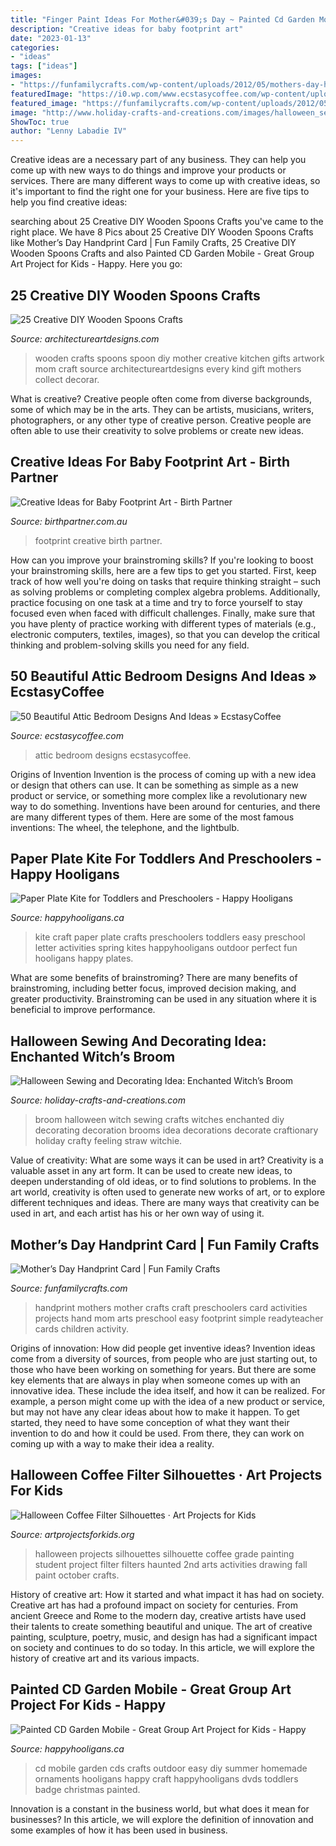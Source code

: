 ```yaml
---
title: "Finger Paint Ideas For Mother&#039;s Day ~ Painted Cd Garden Mobile"
description: "Creative ideas for baby footprint art"
date: "2023-01-13"
categories:
- "ideas"
tags: ["ideas"]
images:
- "https://funfamilycrafts.com/wp-content/uploads/2012/05/mothers-day-handprint-card.jpg"
featuredImage: "https://i0.wp.com/www.ecstasycoffee.com/wp-content/uploads/2016/10/Attic-Bedroom-Designs-14.jpg?resize=475,713"
featured_image: "https://funfamilycrafts.com/wp-content/uploads/2012/05/mothers-day-handprint-card.jpg"
image: "http://www.holiday-crafts-and-creations.com/images/halloween_sewing_broom.jpg"
ShowToc: true
author: "Lenny Labadie IV"
---
```



Creative ideas are a necessary part of any business. They can help you come up with new ways to do things and improve your products or services. There are many different ways to come up with creative ideas, so it's important to find the right one for your business. Here are five tips to help you find creative ideas: 

	

		
searching about 25 Creative DIY Wooden Spoons Crafts you've came to the right place. We have 8 Pics about 25 Creative DIY Wooden Spoons Crafts like Mother’s Day Handprint Card | Fun Family Crafts, 25 Creative DIY Wooden Spoons Crafts and also Painted CD Garden Mobile - Great Group Art Project for Kids - Happy. Here you go:
		
    
## 25 Creative DIY Wooden Spoons Crafts

<img loading=lazy src="https://www.architectureartdesigns.com/wp-content/uploads/2013/11/46.jpg" onerror="this.onerror=null;this.src='https://tse1.mm.bing.net/th?id=OIP.ojssIa1IsCYxTXJnXEI_1AHaHa&amp;pid=15.1';" alt="25 Creative DIY Wooden Spoons Crafts">

_Source: architectureartdesigns.com_

>wooden crafts spoons spoon diy mother creative kitchen gifts artwork mom craft source architectureartdesigns every kind gift mothers collect decorar. 

	

What is creative?
Creative people often come from diverse backgrounds, some of which may be in the arts. They can be artists, musicians, writers, photographers, or any other type of creative person. Creative people are often able to use their creativity to solve problems or create new ideas.

    
## Creative Ideas For Baby Footprint Art - Birth Partner

<img loading=lazy src="https://birthpartner.com.au/wp-content/uploads/2016/05/baby-footprint-art-5.jpg" onerror="this.onerror=null;this.src='https://tse3.mm.bing.net/th?id=OIP.ucR7HVipYK6gKOYSozivyAHaFi&amp;pid=15.1';" alt="Creative Ideas for Baby Footprint Art - Birth Partner">

_Source: birthpartner.com.au_

>footprint creative birth partner. 

	

How can you improve your brainstroming skills?
If you're looking to boost your brainstroming skills, here are a few tips to get you started. First, keep track of how well you're doing on tasks that require thinking straight – such as solving problems or completing complex algebra problems. Additionally, practice focusing on one task at a time and try to force yourself to stay focused even when faced with difficult challenges. Finally, make sure that you have plenty of practice working with different types of materials (e.g., electronic computers, textiles, images), so that you can develop the critical thinking and problem-solving skills you need for any field.

    
## 50 Beautiful Attic Bedroom Designs And Ideas » EcstasyCoffee

<img loading=lazy src="https://i0.wp.com/www.ecstasycoffee.com/wp-content/uploads/2016/10/Attic-Bedroom-Designs-14.jpg?resize=475,713" onerror="this.onerror=null;this.src='https://tse3.mm.bing.net/th?id=OIP.b9nk9ht5-qW0jTdgzGvGxgHaLH&amp;pid=15.1';" alt="50 Beautiful Attic Bedroom Designs And Ideas » EcstasyCoffee">

_Source: ecstasycoffee.com_

>attic bedroom designs ecstasycoffee. 

	

Origins of Invention
Invention is the process of coming up with a new idea or design that others can use. It can be something as simple as a new product or service, or something more complex like a revolutionary new way to do something. Inventions have been around for centuries, and there are many different types of them. Here are some of the most famous inventions: The wheel, the telephone, and the lightbulb.

    
## Paper Plate Kite For Toddlers And Preschoolers - Happy Hooligans

<img loading=lazy src="https://happyhooligans.ca/wp-content/uploads/2016/04/Paper-Plate-Kite-craft-Happy-Hooligans-.jpg" onerror="this.onerror=null;this.src='https://tse1.mm.bing.net/th?id=OIP.pRAKreX5cSNrW_Agkzh2BgAAAA&amp;pid=15.1';" alt="Paper Plate Kite for Toddlers and Preschoolers - Happy Hooligans">

_Source: happyhooligans.ca_

>kite craft paper plate crafts preschoolers toddlers easy preschool letter activities spring kites happyhooligans outdoor perfect fun hooligans happy plates. 

	

What are some benefits of brainstroming?
There are many benefits of brainstroming, including better focus, improved decision making, and greater productivity. Brainstroming can be used in any situation where it is beneficial to improve performance.

    
## Halloween Sewing And Decorating Idea: Enchanted Witch’s Broom

<img loading=lazy src="http://www.holiday-crafts-and-creations.com/images/halloween_sewing_broom.jpg" onerror="this.onerror=null;this.src='https://tse3.mm.bing.net/th?id=OIP.41pfWuH0WPrcRwfgr-3I5gHaJi&amp;pid=15.1';" alt="Halloween Sewing and Decorating Idea: Enchanted Witch’s Broom">

_Source: holiday-crafts-and-creations.com_

>broom halloween witch sewing crafts witches enchanted diy decorating decoration brooms idea decorations decorate craftionary holiday crafty feeling straw witchie. 

	

Value of creativity: What are some ways it can be used in art?
Creativity is a valuable asset in any art form. It can be used to create new ideas, to deepen understanding of old ideas, or to find solutions to problems. In the art world, creativity is often used to generate new works of art, or to explore different techniques and ideas. There are many ways that creativity can be used in art, and each artist has his or her own way of using it.

    
## Mother’s Day Handprint Card | Fun Family Crafts

<img loading=lazy src="https://funfamilycrafts.com/wp-content/uploads/2012/05/mothers-day-handprint-card.jpg" onerror="this.onerror=null;this.src='https://tse3.mm.bing.net/th?id=OIP.6oMpfqR9GCC4xqIF0gEbdwHaLR&amp;pid=15.1';" alt="Mother’s Day Handprint Card | Fun Family Crafts">

_Source: funfamilycrafts.com_

>handprint mothers mother crafts craft preschoolers card activities projects hand mom arts preschool easy footprint simple readyteacher cards children activity. 

	

Origins of innovation: How did people get inventive ideas?
Invention ideas come from a diversity of sources, from people who are just starting out, to those who have been working on something for years. But there are some key elements that are always in play when someone comes up with an innovative idea. These include the idea itself, and how it can be realized. For example, a person might come up with the idea of a new product or service, but may not have any clear ideas about how to make it happen. To get started, they need to have some conception of what they want their invention to do and how it could be used. From there, they can work on coming up with a way to make their idea a reality.

    
## Halloween Coffee Filter Silhouettes · Art Projects For Kids

<img loading=lazy src="https://artprojectsforkids.org/wp-content/uploads/2015/10/More-silhouettes.jpg" onerror="this.onerror=null;this.src='https://tse4.mm.bing.net/th?id=OIP.mGCQGqt7x-9RKdtUAyVqRgHaHa&amp;pid=15.1';" alt="Halloween Coffee Filter Silhouettes · Art Projects for Kids">

_Source: artprojectsforkids.org_

>halloween projects silhouettes silhouette coffee grade painting student project filter filters haunted 2nd arts activities drawing fall paint october crafts. 

	

History of creative art: How it started and what impact it has had on society.
Creative art has had a profound impact on society for centuries. From ancient Greece and Rome to the modern day, creative artists have used their talents to create something beautiful and unique. The art of creative painting, sculpture, poetry, music, and design has had a significant impact on society and continues to do so today. In this article, we will explore the history of creative art and its various impacts.

    
## Painted CD Garden Mobile - Great Group Art Project For Kids - Happy

<img loading=lazy src="https://cdn.happyhooligans.ca/wp-content/uploads/2018/07/CD-Garden-Mobile-Happy-Hooligans-.jpg" onerror="this.onerror=null;this.src='https://tse4.mm.bing.net/th?id=OIP.-dsIxt0sB12xKsbEknXN-wAAAA&amp;pid=15.1';" alt="Painted CD Garden Mobile - Great Group Art Project for Kids - Happy">

_Source: happyhooligans.ca_

>cd mobile garden cds crafts outdoor easy diy summer homemade ornaments hooligans happy craft happyhooligans dvds toddlers badge christmas painted. 

	

Innovation is a constant in the business world, but what does it mean for businesses? In this article, we will explore the definition of innovation and some examples of how it has been used in business.

